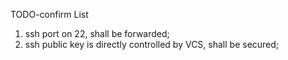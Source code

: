 TODO-confirm List

1. ssh port on 22, shall be forwarded;
2. ssh public key is directly controlled by VCS, shall be secured;
